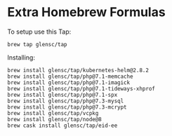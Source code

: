 # Extra Homebrew Formulas

To setup use this Tap:
```
brew tap glensc/tap
```

Installing:

```
brew install glensc/tap/kubernetes-helm@2.8.2
brew install glensc/tap/php@7.1-memcache
brew install glensc/tap/php@7.1-imagick
brew install glensc/tap/php@7.1-tideways-xhprof
brew install glensc/tap/php@7.1-spx
brew install glensc/tap/php@7.3-mysql
brew install glensc/tap/php@7.3-mcrypt
brew install glensc/tap/vcpkg
brew install glensc/tap/node@8
brew cask install glensc/tap/eid-ee
```
